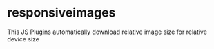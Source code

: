 # responsiveimages
This JS Plugins automatically download relative image size for relative device size
